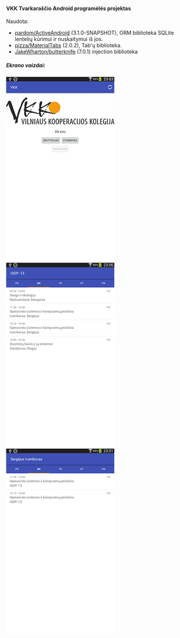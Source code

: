 #### VKK Tvarkaraščio Android programėlės projektas
Naudota:
- [pardom/ActiveAndroid](https://github.com/pardom/ActiveAndroid) (3.1.0-SNAPSHOT), ORM biblioteka SQLite lentelių kūrimui ir nuskaitymui iš jos.
- [pizza/MaterialTabs](https://github.com/pizza/MaterialTabs) (2.0.2), Tab'ų biblioteka.
- [JakeWharton/butterknife](https://github.com/JakeWharton/butterknife) (7.0.1) injection biblioteka

##### Ekrano vaizdai:
![Pagrindinis ekranas](/image1.png) ![Studento tvarkaraštis](/image2.png) ![Dėstytojo tvarkaraštis](/image3.png)
